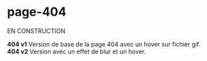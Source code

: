 # page-404

EN CONSTRUCTION  

**404 v1**
Version de base de la page 404 avec un hover sur fichier gif.  
**404 v2**
Version avec un effet de blur et un hover. 

